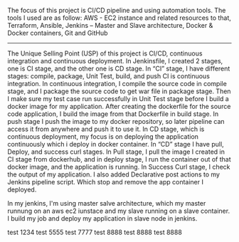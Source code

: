 The focus of this project is CI/CD pipeline and using automation tools.
The tools I used are as follow:
AWS - EC2 instance and related resources to that,
Terraform,
Ansible,
Jenkins – Master and Slave architecture,
Docker & Docker containers,
Git and GitHub

----------------------------------------------------------------------

The Unique Selling Point (USP) of this project is CI/CD, continuous integration and continuous deployment. 
In Jenkinsfile, I created 2 stages, one is CI stage, and the other one is CD stage. 
In “CI” stage, I have different stages: compile, package, Unit Test, build, and push
CI is continuous integration. In continuous integration, I compile the source code in compile stage, and I package the source code to get war file in package stage. Then I make sure my test case run successfully in Unit Test stage before I build a docker image for my application.
After creating the dockerfile for the source code application, I build the image from that Dockerfile in build stage. In push stage I push the image to my docker repository, so later pipeline can access it from anywhere and push it to use it.
In CD stage, which is continuous deployment, my focus is on deploying the application continuously which i deploy in docker container. 
In “CD” stage I have pull, Deploy, and success curl stages. In Pull stage, I pull the image I created in CI stage from dockerhub, and in deploy stage, I run the container out of that docker image, and the application is running. In Success Curl stage, I check the output of my application. I also added Declarative post actions to my Jenkins pipeline script. Which stop and remove the app container I deployed.

In my jenkins, I'm using master salve architecture, which my master runnung on an aws ec2 iunstace and my slave running on a slave container. I build my job and deploy my application in slave node in jenkins.

test 1234
test 5555
test 7777
test 8888
test 8888
test 8888
